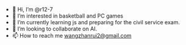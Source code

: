 - 👋 Hi, I’m @r12-7
- 👀 I’m interested in basketball and PC games
- 🌱 I’m currently learning js and preparing for the civil service exam.
- 💞️ I’m looking to collaborate on AI.
- 📫 How to reach me wangzhanrui2@gmail.com


<!---
r12-7/r12-7 is a ✨ special ✨ repository because its `README.md` (this file) appears on your GitHub profile.
You can click the Preview link to take a look at your changes.
--->

